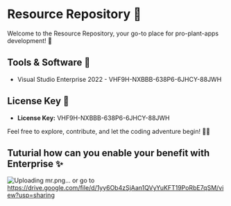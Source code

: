# Resource Repository 🌱

Welcome to the Resource Repository, your go-to place for pro-plant-apps development! 🚀

## Tools & Software 🧰
- Visual Studio Enterprise 2022 - VHF9H-NXBBB-638P6-6JHCY-88JWH

## License Key 🔐
- **License Key:** VHF9H-NXBBB-638P6-6JHCY-88JWH

Feel free to explore, contribute, and let the coding adventure begin! 🌿✨

## Tuturial how can you enable your benefit with Enterprise ✨

![Uploading mr.png…]()
or go to https://drive.google.com/file/d/1yy6Ob4zSjAan1QVyYuKFT19PoRbE7qSM/view?usp=sharing
